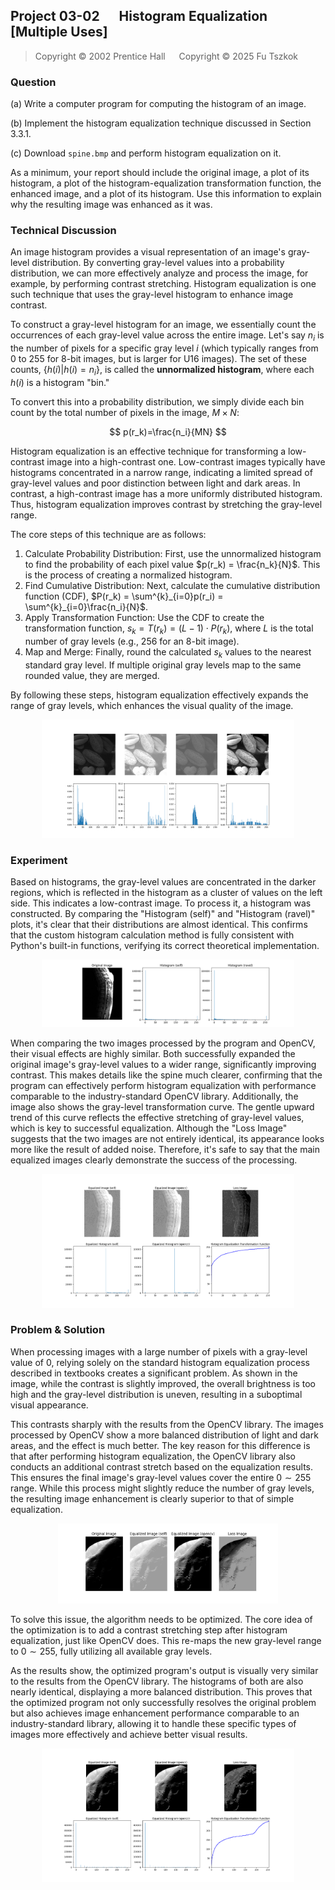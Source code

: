 ## Project 03-02 &emsp; Histogram Equalization [Multiple Uses]

> Copyright © 2002 Prentice Hall &emsp; Copyright © 2025 Fu Tszkok

### Question

(a) Write a computer program for computing the histogram of an image.

(b) Implement the histogram equalization technique discussed in Section 3.3.1.

(c) Download `spine.bmp` and perform histogram equalization on it.

As a minimum, your report should include the original image, a plot of its histogram, a plot of the histogram-equalization transformation function, the enhanced image, and a plot of its histogram. Use this information to explain why the resulting image was enhanced as it was.

### Technical Discussion

An image histogram provides a visual representation of an image's gray-level distribution. By converting gray-level values into a probability distribution, we can more effectively analyze and process the image, for example, by performing contrast stretching. Histogram equalization is one such technique that uses the gray-level histogram to enhance image contrast.

To construct a gray-level histogram for an image, we essentially count the occurrences of each gray-level value across the entire image. Let's say $n_i$ is the number of pixels for a specific gray level $i$ (which typically ranges from 0 to 255 for 8-bit images, but is larger for U16 images). The set of these counts, $\{h(i)|h(i)=n_i\}$, is called the **unnormalized histogram**, where each $h(i)$ is a histogram "bin."

To convert this into a probability distribution, we simply divide each bin count by the total number of pixels in the image, $M \times N$:

$$
p(r_k)=\frac{n_i}{MN}
$$

Histogram equalization is an effective technique for transforming a low-contrast image into a high-contrast one. Low-contrast images typically have histograms concentrated in a narrow range, indicating a limited spread of gray-level values and poor distinction between light and dark areas. In contrast, a high-contrast image has a more uniformly distributed histogram. Thus, histogram equalization improves contrast by stretching the gray-level range.

The core steps of this technique are as follows:

1. Calculate Probability Distribution: First, use the unnormalized histogram to find the probability of each pixel value $p(r_k) = \frac{n_k}{N}$. This is the process of creating a normalized histogram.
2. Find Cumulative Distribution: Next, calculate the cumulative distribution function (CDF), $P(r_k) = \sum^{k}_{i=0}p(r_i) = \sum^{k}_{i=0}\frac{n_i}{N}$.
3. Apply Transformation Function: Use the CDF to create the transformation function, $s_k=T(r_k)=(L-1)\cdot P(r_k)$, where $L$ is the total number of gray levels (e.g., 256 for an 8-bit image).
4. Map and Merge: Finally, round the calculated $s_k$ values to the nearest standard gray level. If multiple original gray levels map to the same rounded value, they are merged.

By following these steps, histogram equalization effectively expands the range of gray levels, which enhances the visual quality of the image.

<center class ='img'>
<img src="../../figures/03-02/example.png" width="80%">
</center>

### Experiment

Based on histograms, the gray-level values are concentrated in the darker regions, which is reflected in the histogram as a cluster of values on the left side. This indicates a low-contrast image. To process it, a histogram was constructed. By comparing the "Histogram (self)" and "Histogram (ravel)" plots, it's clear that their distributions are almost identical. This confirms that the custom histogram calculation method is fully consistent with Python's built-in functions, verifying its correct theoretical implementation.

<center class ='img'>
<img src="../../figures/03-02/histogram.png" width="80%">
</center>

When comparing the two images processed by the program and OpenCV, their visual effects are highly similar. Both successfully expanded the original image's gray-level values to a wider range, significantly improving contrast. This makes details like the spine much clearer, confirming that the program can effectively perform histogram equalization with performance comparable to the industry-standard OpenCV library. Additionally, the image also shows the gray-level transformation curve. The gentle upward trend of this curve reflects the effective stretching of gray-level values, which is key to successful equalization. Although the "Loss Image" suggests that the two images are not entirely identical, its appearance looks more like the result of added noise. Therefore, it's safe to say that the main equalized images clearly demonstrate the success of the processing.

<center class ='img'>
<img src="../../figures/03-02/result.png" width="80%">
</center>

### Problem & Solution

When processing images with a large number of pixels with a gray-level value of 0, relying solely on the standard histogram equalization process described in textbooks creates a significant problem. As shown in the image, while the contrast is slightly improved, the overall brightness is too high and the gray-level distribution is uneven, resulting in a suboptimal visual appearance.

This contrasts sharply with the results from the OpenCV library. The images processed by OpenCV show a more balanced distribution of light and dark areas, and the effect is much better. The key reason for this difference is that after performing histogram equalization, the OpenCV library also conducts an additional contrast stretch based on the equalization results. This ensures the final image's gray-level values cover the entire $0\sim255$ range. While this process might slightly reduce the number of gray levels, the resulting image enhancement is clearly superior to that of simple equalization.

<center class ='img'>
<img src="../../figures/03-02/problem.png" width="70%">
</center>

To solve this issue, the algorithm needs to be optimized. The core idea of the optimization is to add a contrast stretching step after histogram equalization, just like OpenCV does. This re-maps the new gray-level range to $0\sim255$, fully utilizing all available gray levels.

As the results show, the optimized program's output is visually very similar to the results from the OpenCV library. The histograms of both are also nearly identical, displaying a more balanced distribution. This proves that the optimized program not only successfully resolves the original problem but also achieves image enhancement performance comparable to an industry-standard library, allowing it to handle these specific types of images more effectively and achieve better visual results.

<center class ='img'>
<img src="../../figures/03-02/result-opt.png" width="80%">
</center>
